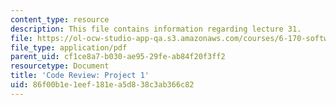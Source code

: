 ```yaml
---
content_type: resource
description: This file contains information regarding lecture 31.
file: https://ol-ocw-studio-app-qa.s3.amazonaws.com/courses/6-170-software-studio-spring-2013/86f00b1e1eef181ea5d838c3ab366c82_MIT6_170S13_31-p1-cod-rw.pdf
file_type: application/pdf
parent_uid: cf1ce8a7-b030-ae95-29fe-ab84f20f3ff2
resourcetype: Document
title: 'Code Review: Project 1'
uid: 86f00b1e-1eef-181e-a5d8-38c3ab366c82
---
```

